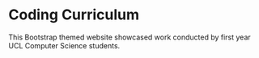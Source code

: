 # Coding Curriculum

This Bootstrap themed website showcased work conducted by first year UCL Computer Science students. 
